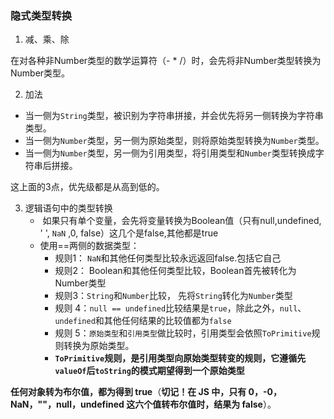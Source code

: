 ### 隐式类型转换

1. 减、乘、除

在对各种非Number类型的数学运算符（- * /）时，会先将非Number类型转换为Number类型。

2. 加法

- 当一侧为`String`类型，被识别为字符串拼接，并会优先将另一侧转换为字符串类型。
- 当一侧为`Number`类型，另一侧为原始类型，则将原始类型转换为`Number`类型。
- 当一侧为`Number`类型，另一侧为引用类型，将引用类型和`Number`类型转换成字符串后拼接。

这上面的3点，优先级都是从高到低的。

3. 逻辑语句中的类型转换
   - ​	如果只有单个变量，会先将变量转换为Boolean值（只有null,undefined, ' ', `NaN` ,0, false）这几个是false,其他都是true
   - 使用==两侧的数据类型：
     - 规则1： `NaN`和其他任何类型比较永远返回false.包括它自己
     - 规则2： Boolean和其他任何类型比较，Boolean首先被转化为Number类型
     - 规则3：`String`和`Number`比较， 先将`String`转化为`Number`类型
     - 规则 4：`null == undefined`比较结果是`true`，除此之外，`null`、`undefined`和其他任何结果的比较值都为`false`
     - 规则 5：`原始类型`和`引用类型`做比较时，引用类型会依照`ToPrimitive`规则转换为原始类型。
     - **`ToPrimitive`规则，是引用类型向原始类型转变的规则，它遵循先`valueOf`后`toString`的模式期望得到一个原始类型**

**任何对象转为布尔值，都为得到 true**（**切记！在 JS 中，只有 0，-0，NaN，""，null，undefined 这六个值转布尔值时，结果为 false**）。